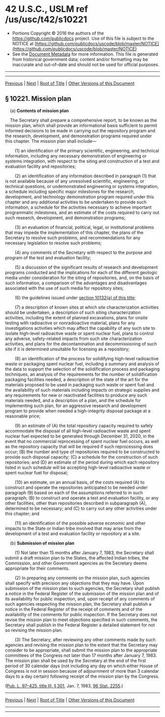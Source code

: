 ---
---

# 42 U.S.C., USLM ref /us/usc/t42/s10221

* Portions Copyright © 2016 the authors of the https://github.com/publicdocs project.
  Use of this file is subject to the NOTICE at [https://github.com/publicdocs/uscode/blob/master/NOTICE](https://github.com/publicdocs/uscode/blob/master/NOTICE)
* See the [Document Metadata](././../../../../..//README.md) for more information.
  This file is generated from historical government data; content and/or formatting may be inaccurate and out-of-date and should not be used for official purposes.

----------
----------

[Previous](./../../../../..//us/usc/t42/ch108/schIII/m__us_usc_t42_ch108_schIII.md) | [Next](./../../../../..//us/usc/t42/ch108/schIII/m__us_usc_t42_s10222.md) | [Root of Title](./../../../../../) | [Other Versions of this Document](https://publicdocs.github.io/go/links?ns=uslm&ref=%2Fus%2Fusc%2Ft42%2Fs10221)

## § 10221. Mission plan

    (a) __Contents of mission plan__ 

    The Secretary shall prepare a comprehensive report, to be known as the mission plan, which shall provide an informational basis sufficient to permit informed decisions to be made in carrying out the repository program and the research, development, and demonstration programs required under this chapter. The mission plan shall include—

        (1) an identification of the primary scientific, engineering, and technical information, including any necessary demonstration of engineering or systems integration, with respect to the siting and construction of a test and evaluation facility and repositories;

        (2) an identification of any information described in paragraph (1) that is not available because of any unresolved scientific, engineering, or technical questions, or undemonstrated engineering or systems integration, a schedule including specific major milestones for the research, development, and technology demonstration program required under this chapter and any additional activities to be undertaken to provide such information, a schedule for the activities necessary to achieve important programmatic milestones, and an estimate of the costs required to carry out such research, development, and demonstration programs;

        (3) an evaluation of financial, political, legal, or institutional problems that may impede the implementation of this chapter, the plans of the Secretary to resolve such problems, and recommendations for any necessary legislation to resolve such problems;

        (4) any comments of the Secretary with respect to the purpose and program of the test and evaluation facility;

        (5) a discussion of the significant results of research and development programs conducted and the implications for each of the different geologic media under consideration for the siting of repositories, and, on the basis of such information, a comparison of the advantages and disadvantages associated with the use of such media for repository sites;

        (6) the guidelines issued under [section 10132(a) of this title][/us/usc/t42/s10132/a];

        (7) a description of known sites at which site characterization activities should be undertaken, a description of such siting characterization activities, including the extent of planned excavations, plans for onsite testing with radioactive or nonradioactive material, plans for any investigations activities which may affect the capability of any such site to isolate high-level radioactive waste or spent nuclear fuel, plans to control any adverse, safety-related impacts from such site characterization activities, and plans for the decontamination and decommissioning of such site if it is determined unsuitable for licensing as a repository;

        (8) an identification of the process for solidifying high-level radioactive waste or packaging spent nuclear fuel, including a summary and analysis of the data to support the selection of the solidification process and packaging techniques, an analysis of the requirements for the number of solidification packaging facilities needed, a description of the state of the art for the materials proposed to be used in packaging such waste or spent fuel and the availability of such materials including impacts on strategic supplies and any requirements for new or reactivated facilities to produce any such materials needed, and a description of a plan, and the schedule for implementing such plan, for an aggressive research and development program to provide when needed a high-integrity disposal package at a reasonable price;

        (9) an estimate of (A) the total repository capacity required to safely accommodate the disposal of all high-level radioactive waste and spent nuclear fuel expected to be generated through December 31, 2020, in the event that no commercial reprocessing of spent nuclear fuel occurs, as well as the repository capacity that will be required if such reprocessing does occur; (B) the number and type of repositories required to be constructed to provide such disposal capacity; (C) a schedule for the construction of such repositories; and (D) an estimate of the period during which each repository listed in such schedule will be accepting high-level radioactive waste or spent nuclear fuel for disposal;

        (10) an estimate, on an annual basis, of the costs required (A) to construct and operate the repositories anticipated to be needed under paragraph (9) based on each of the assumptions referred to in such paragraph; (B) to construct and operate a test and evaluation facility, or any other facilities, other than repositories described in subparagraph (A), determined to be necessary; and (C) to carry out any other activities under this chapter; and

        (11) an identification of the possible adverse economic and other impacts to the State or Indian tribe involved that may arise from the development of a test and evaluation facility or repository at a site.

    (b) __Submission of mission plan__ 

        (1) Not later than 15 months after January 7, 1983, the Secretary shall submit a draft mission plan to the States, the affected Indian tribes, the Commission, and other Government agencies as the Secretary deems appropriate for their comments.

        (2) In preparing any comments on the mission plan, such agencies shall specify with precision any objections that they may have. Upon submission of the mission plan to such agencies, the Secretary shall publish a notice in the Federal Register of the submission of the mission plan and of its availability for public inspection, and, upon receipt of any comments of such agencies respecting the mission plan, the Secretary shall publish a notice in the Federal Register of the receipt of comments and of the availability of the comments for public inspection. If the Secretary does not revise the mission plan to meet objections specified in such comments, the Secretary shall publish in the Federal Register a detailed statement for not so revising the mission plan.

        (3) The Secretary, after reviewing any other comments made by such agencies and revising the mission plan to the extent that the Secretary may consider to be appropriate, shall submit the mission plan to the appropriate committees of the Congress not later than 17 months after January 7, 1983. The mission plan shall be used by the Secretary at the end of the first period of 30 calendar days (not including any day on which either House of Congress is not in session because of adjournment of more than 3 calendar days to a day certain) following receipt of the mission plan by the Congress.

([Pub. L. 97–425, title III, § 301][/us/pl/97/425/s301], Jan. 7, 1983, [96 Stat. 2255][/us/stat/96/2255].)

----------

[Previous](./../../../../..//us/usc/t42/ch108/schIII/m__us_usc_t42_ch108_schIII.md) | [Next](./../../../../..//us/usc/t42/ch108/schIII/m__us_usc_t42_s10222.md) | [Root of Title](./../../../../../) | [Other Versions of this Document](https://publicdocs.github.io/go/links?ns=uslm&ref=%2Fus%2Fusc%2Ft42%2Fs10221)

----------
----------

[/us/usc/t42/s10132/a]: https://publicdocs.github.io/go/links?ns=uslm&ref=%2Fus%2Fusc%2Ft42%2Fs10132%2Fa
[/us/pl/97/425/s301]: https://publicdocs.github.io/go/links?ns=uslm&ref=%2Fus%2Fpl%2F97%2F425%2Fs301
[/us/stat/96/2255]: https://publicdocs.github.io/go/links?ns=uslm&ref=%2Fus%2Fstat%2F96%2F2255


